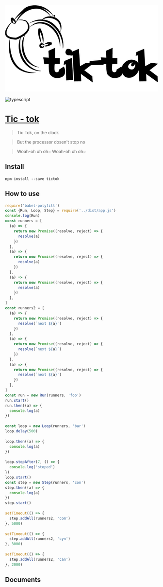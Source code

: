 ![intro](./img/intro.png)

![typescript][typescript]

[typescript]:https://img.shields.io/badge/typescript-2.6.*-blue.svg


# [Tic - tok](https://www.youtube.com/watch?v=iP6XpLQM2Cs)

> Tic Tok, on the clock

> But the processor dosen't stop no

> Woah-oh oh oh~ Woah-oh oh oh~

## Install
``
npm install --save tictok
``

## How to use
````javascript
require('babel-polyfill')
const {Run, Loop, Step} = require('../dist/app.js')
console.log(Run)
const runners = [
  (a) => {
    return new Promise((resolve, reject) => {
      resolve(a)
    })
  },
  (a) => {
    return new Promise((resolve, reject) => {
      resolve(a)
    })
  },
  (a) => {
    return new Promise((resolve, reject) => {
      resolve(a)
    })
  },
]
const runners2 = [
  (a) => {
    return new Promise((resolve, reject) => {
      resolve(`next ${a}`)
    })
  },
  (a) => {
    return new Promise((resolve, reject) => {
      resolve(`next ${a}`)
    })
  },
  (a) => {
    return new Promise((resolve, reject) => {
      resolve(`next ${a}`)
    })
  },
]
const run = new Run(runners, 'foo')
run.start()
run.then((a) => {
  console.log(a)
})

const loop = new Loop(runners, 'bar')
loop.delay(500)

loop.then((a) => {
  console.log(a)
})

loop.stopAfter(7, () => {
  console.log('stoped')
})
loop.start()
const step = new Step(runners, 'con')
step.then((a) => {
  console.log(a)
})
step.start()

setTimeout(() => {
  step.addAll(runners2, 'com')
}, 5000)

setTimeout(() => {
  step.addAll(runners2, 'cyn')
}, 3000)

setTimeout(() => {
  step.addAll(runners2, 'can')
}, 2000)

````

## Documents
``
``
